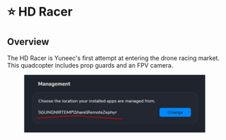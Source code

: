 # ⭐ HD Racer

## Overview

The HD Racer is Yuneec's first attempt at entering the drone racing market.  This quadcopter includes prop guards and an FPV camera.

<figure><img src="../../.gitbook/assets/image (15).png" alt=""><figcaption></figcaption></figure>
